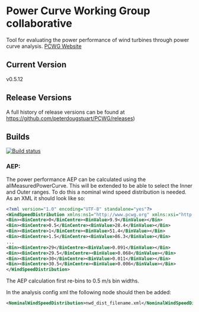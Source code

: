 # Power Curve Working Group collaborative</h1>
Tool for evaluating the power performance of wind turbines through power curve analysis.
[PCWG Website](http://www.pcwg.org)

## Current Version
v0.5.12

## Release Versions
A full history of release versions can be found at https://github.com/peterdougstuart/PCWG/releases)

## Builds
[![Build status](https://ci.appveyor.com/api/projects/status/6xtxoxggmbnf4n4r?svg=true)](https://ci.appveyor.com/project/lcameron05/pcwg)


### AEP:

The power performance AEP can be calculated using the allMeasuredPowerCurve. This will be extended to be able to select the Inner and Outer ranges.
To do this a nominal wind speed distribution is needed. As an XML it should look like so:

```xml
<?xml version="1.0" encoding="UTF-8" standalone="yes"?>
<WindSpeedDistribution xmlns:ns1="http://www.pcwg.org" xmlns:xsi="http://www.w3.org/2001/XMLSchema-instance">
<Bin><BinCentre>0</BinCentre><BinValue>9.9</BinValue></Bin>
<Bin><BinCentre>0.5</BinCentre><BinValue>28.4</BinValue></Bin>
<Bin><BinCentre>1</BinCentre><BinValue>51.4</BinValue></Bin>
<Bin><BinCentre>1.5</BinCentre><BinValue>86.3</BinValue></Bin>
...
<Bin><BinCentre>29</BinCentre><BinValue>0.091</BinValue></Bin>
<Bin><BinCentre>29.5</BinCentre><BinValue>0.068</BinValue></Bin>
<Bin><BinCentre>30</BinCentre><BinValue>0.011</BinValue></Bin>
<Bin><BinCentre>30.5</BinCentre><BinValue>0.006</BinValue></Bin>
</WindSpeedDistribution>
```
The AEP calculation first re-bins to 0.5 m/s bin widths.


In the analysis config xml the following node should then be added:
```xml
<NominalWindSpeedDistribution>nwd_dist_filename.xml</NominalWindSpeedDistribution>
```


